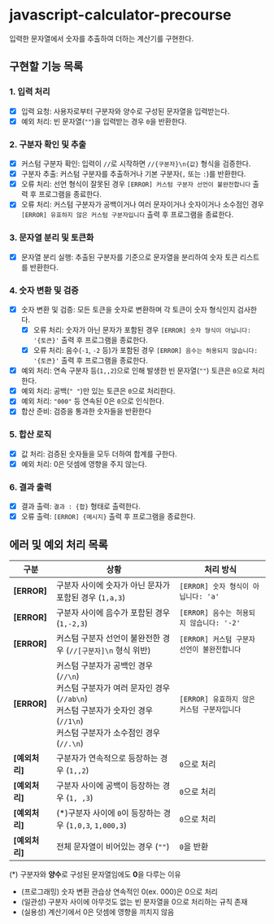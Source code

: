 # javascript-calculator-precourse
입력한 문자열에서 숫자를 추출하여 더하는 계산기를 구현한다.

## 구현할 기능 목록

### 1. 입력 처리
- [x] 입력 요청: 사용자로부터 구분자와 양수로 구성된 문자열을 입력받는다.
- [x] 예외 처리: 빈 문자열(`""`)을 입력받는 경우 `0`을 반환한다.

### 2. 구분자 확인 및 추출
- [x] 커스텀 구분자 확인: 입력이 `//`로 시작하면 `//{구분자}\n{값}` 형식을 검증한다.
- [x] 구분자 추출: 커스텀 구분자를 추출하거나 기본 구분자(`,` 또는 `:`)를 반환한다.
- [x] 오류 처리: 선언 형식이 잘못된 경우 `[ERROR] 커스텀 구분자 선언이 불완전합니다` 출력 후 프로그램을 종료한다.
- [x] 오류 처리: 커스텀 구분자가 공백이거나 여러 문자이거나 숫자이거나 소수점인 경우 `[ERROR] 유효하지 않은 커스텀 구분자입니다` 출력 후 프로그램을 종료한다.

### 3. 문자열 분리 및 토큰화
- [x] 문자열 분리 실행: 추출된 구분자를 기준으로 문자열을 분리하여 숫자 토큰 리스트를 반환한다.

### 4. 숫자 변환 및 검증
- [x] 숫자 변환 및 검증: 모든 토큰을 숫자로 변환하며 각 토큰이 숫자 형식인지 검사한다.
  - [x] 오류 처리: 숫자가 아닌 문자가 포함된 경우 `[ERROR] 숫자 형식이 아닙니다: '{토큰}'` 출력 후 프로그램을 종료한다.
  - [x] 오류 처리: 음수(`-1`, `-2` 등)가 포함된 경우 `[ERROR] 음수는 허용되지 않습니다: '{토큰}'` 출력 후 프로그램을 종료한다.
- [x] 예외 처리: 연속 구분자 등(`1,,2`)으로 인해 발생한 빈 문자열(`""`) 토큰은 `0`으로 처리한다.
- [x] 예외 처리: 공백(`" "`)만 있는 토큰은 `0`으로 처리한다.
- [x] 예외 처리: `"000"` 등 연속된 0은 `0`으로 인식한다.
- [x] 합산 준비: 검증을 통과한 숫자들을 반환한다

### 5. 합산 로직
- [x] 값 처리: 검증된 숫자들을 모두 더하여 합계를 구한다.
- [x] 예외 처리: 0은 덧셈에 영향을 주지 않는다.

### 6. 결과 출력
- [x] 결과 출력: `결과 : {합}` 형태로 출력한다.
- [x] 오류 출력: `[ERROR] {메시지}` 출력 후 프로그램을 종료한다.

## 에러 및 예외 처리 목록

| 구분 | 상황 | 처리 방식 |
|------|------|------------|
| **[ERROR]** | 구분자 사이에 숫자가 아닌 문자가 포함된 경우 (`1,a,3`) | `[ERROR] 숫자 형식이 아닙니다: 'a'` |
| **[ERROR]** | 구분자 사이에 음수가 포함된 경우 (`1,-2,3`) | `[ERROR] 음수는 허용되지 않습니다: '-2'` |
| **[ERROR]** | 커스텀 구분자 선언이 불완전한 경우 (`//[구분자]\n` 형식 위반) | `[ERROR] 커스텀 구분자 선언이 불완전합니다` |
| **[ERROR]** | 커스텀 구분자가 공백인 경우(`//\n`) <br> 커스텀 구분자가 여러 문자인 경우(`//ab\n`) <br> 커스텀 구분자가 숫자인 경우(`//1\n`) <br> 커스텀 구분자가 소수점인 경우(`//.\n`)| `[ERROR] 유효하지 않은 커스텀 구분자입니다` |
| **[예외처리]** | 구분자가 연속적으로 등장하는 경우 (`1,,2`) | `0`으로 처리 |
| **[예외처리]** | 구분자 사이에 공백이 등장하는 경우 (`1, ,3`) | `0`으로 처리 |
| **[예외처리]** | (*)구분자 사이에 `0`이 등장하는 경우 (`1,0,3`, `1,000,3`) | `0`으로 처리 |
| **[예외처리]** | 전체 문자열이 비어있는 경우 (`""`) | `0`을 반환 |
			
(*) 구분자와 **양수**로 구성된 문자열임에도 **0**을 다루는 이유
- (프로그래밍) 숫자 변환 관습상 연속적인 0(ex. 000)은 0으로 처리
- (일관성) 구분자 사이에 아무것도 없는 빈 문자열을 0으로 처리하는 규칙 존재
- (실용성) 계산기에서 0은 덧셈에 영향을 끼치지 않음
